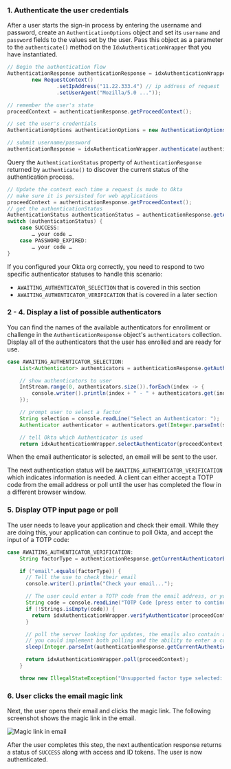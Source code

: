 ### 1. Authenticate the user credentials

After a user starts the sign-in process by entering the username and password, create an `AuthenticationOptions` object and set its `username` and `password` fields to the values set by the user. Pass this object as a parameter to the `authenticate()` method on the `IdxAuthenticationWrapper` that you have instantiated.

```java
// Begin the authentication flow
AuthenticationResponse authenticationResponse = idxAuthenticationWrapper.begin(
        new RequestContext()
                .setIpAddress("11.22.333.4") // ip address of request
                .setUserAgent("Mozilla/5.0 ..."));

// remember the user's state
proceedContext = authenticationResponse.getProceedContext();

// set the user's credentials
AuthenticationOptions authenticationOptions = new AuthenticationOptions(username, password);

// submit username/password
authenticationResponse = idxAuthenticationWrapper.authenticate(authenticationOptions, proceedContext);
```

Query the `AuthenticationStatus` property of `AuthenticationResponse` returned by `authenticate()` to discover the current status of the authentication process.

```java
// Update the context each time a request is made to Okta
// make sure it is persisted for web applications
proceedContext = authenticationResponse.getProceedContext();
// get the authenticationStatus
AuthenticationStatus authenticationStatus = authenticationResponse.getAuthenticationStatus();
switch (authenticationStatus) {
    case SUCCESS:
        … your code …
    case PASSWORD_EXPIRED:
        … your code …
}
```

If you configured your Okta org correctly, you need to respond to two specific authenticator statuses to handle this scenario:

* `AWAITING_AUTHENTICATOR_SELECTION` that is covered in this section
* `AWAITING_AUTHENTICATOR_VERIFICATION` that is covered in a later section

### 2 - 4. Display a list of possible authenticators

You can find the names of the available authenticators for enrollment or challenge in the `AuthenticationResponse` object's `authenticators` collection. Display all of the authenticators that the user has enrolled and are ready for use.

```java
case AWAITING_AUTHENTICATOR_SELECTION:
    List<Authenticator> authenticators = authenticationResponse.getAuthenticators();

    // show authenticators to user
    IntStream.range(0, authenticators.size()).forEach(index -> {
        console.writer().println(index + " - " + authenticators.get(index).getLabel());
    });

    // prompt user to select a factor
    String selection = console.readLine("Select an Authenticator: ");
    Authenticator authenticator = authenticators.get(Integer.parseInt(selection));

    // tell Okta which Authenticator is used
    return idxAuthenticationWrapper.selectAuthenticator(proceedContext,  authenticator);
```

When the email authenticator is selected, an email will be sent to the user.

The next authentication status will be `AWAITING_AUTHENTICATOR_VERIFICATION` which indicates information is needed. A client can either accept a TOTP code from the email address or poll until the user has completed the flow in a different browser window.

### 5. Display OTP input page or poll

The user needs to leave your application and check their email. While they are doing this, your application can continue to poll Okta, and accept the input of a TOTP code:

```java
case AWAITING_AUTHENTICATOR_VERIFICATION:
    String factorType = authenticationResponse.getCurrentAuthenticatorEnrollment().getValue().getType();

    if ("email".equals(factorType)) {
      // Tell the use to check their email
      console.writer().println("Check your email...");

      // The user could enter a TOTP code from the email address, or you can poll
      String code = console.readLine("TOTP Code [press enter to continue polling]: ");
      if (!Strings.isEmpty(code)) {
        return idxAuthenticationWrapper.verifyAuthenticator(proceedContext, new VerifyAuthenticatorOptions(code));
      }

      // poll the server looking for updates, the emails also contain a TOTP code,
      // you could implement both polling and the ability to enter a code.
      sleep(Integer.parseInt(authenticationResponse.getCurrentAuthenticatorEnrollment().getValue().getPoll().getRefresh()));

      return idxAuthenticationWrapper.poll(proceedContext);
    }

    throw new IllegalStateException("Unsupported factor type selected: " + factorType);
```

### 6. User clicks the email magic link

Next, the user opens their email and clicks the magic link. The following screenshot shows the magic link in the email.

<div class="common-image-format">

![Magic link in email](/img/authenticators/authenticators-email-challenge-magic-link-in-email.png)

</div>

After the user completes this step, the next authentication response returns a status of `SUCCESS` along with access and ID tokens. The user is now authenticated.

